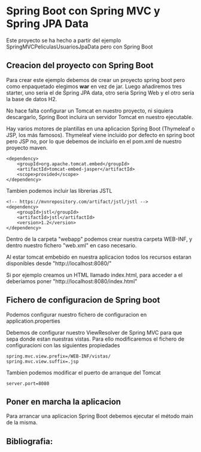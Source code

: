 # Spring Boot con Spring MVC y Spring JPA Data

Este proyecto se ha hecho a partir del ejemplo SpringMVCPeliculasUsuariosJpaData pero con Spring Boot

## Creacion del proyecto con Spring Boot

Para crear este ejemplo debemos de crear un proyecto spring boot pero como enpaquetado elegimos <b>war</b> en vez de jar. Luego añadiremos tres starter, uno seria el de Spring JPA data, otro seria Spring Web y el otro sería la base de datos H2.

No hace falta configurar un Tomcat en nuestro proyecto, ni siquiera descargarlo, Spring Boot incluira un servidor Tomcat en nuestro ejecutable.

Hay varios motores de plantillas en una aplicacion Spring Boot (Thymeleaf o JSP, los más famosos). Thymeleaf viene incluido por defecto en spring boot pero JSP no, por lo que debemos de incluirlo en el pom.xml de nuestro proyecto maven.

	<dependency>
		<groupId>org.apache.tomcat.embed</groupId>
		<artifactId>tomcat-embed-jasper</artifactId>
		<scope>provided</scope>
	</dependency>
	
Tambien podemos incluir las librerias JSTL

	<!-- https://mvnrepository.com/artifact/jstl/jstl -->
	<dependency>
	    <groupId>jstl</groupId>
	    <artifactId>jstl</artifactId>
	    <version>1.2</version>
	</dependency>
	
Dentro de la carpeta "webapp" podemos crear nuestra carpeta WEB-INF, y dentro nuestro fichero "web.xml" en caso necesario.

Al estar tomcat embebido en nuestra aplicacion todos los recursos estaran disponibles desde "http://localhost:8080/"

Si por ejemplo creamos un HTML llamado index.html, para acceder a el deberiamos poner "http://localhost:8080/index.html"

## Fichero de configuracion de Spring boot

Podemos configurar nuestro fichero de configuracion en application.properties

Debemos de configurar nuestro ViewResolver de Spring MVC para que sepa donde estan nuestras vistas. Para ello modificaremos el fichero de configuracioni con las siguientes propiedades

	spring.mvc.view.prefix=/WEB-INF/vistas/
	spring.mvc.view.suffix=.jsp

Tambien podemos modificar el puerto de arranque del Tomcat

	server.port=8080
	

## Poner en marcha la aplicacion

Para arrancar una aplicacion Spring Boot debemos ejecutar el método main de la misma. 


## Bibliografia:

